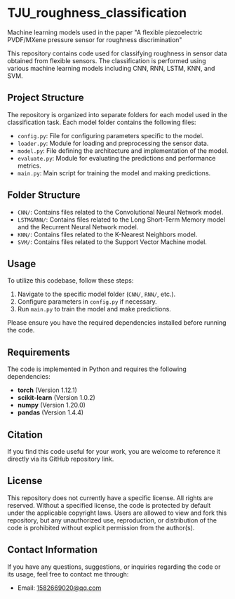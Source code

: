 # TJU_roughness_classification
Machine learning models used in the paper "A flexible piezoelectric PVDF/MXene pressure sensor for roughness discrimination"

This repository contains code used for classifying roughness in sensor data obtained from flexible sensors. The classification is performed using various machine learning models including CNN, RNN, LSTM, KNN, and SVM.

## Project Structure

The repository is organized into separate folders for each model used in the classification task. Each model folder contains the following files:

- `config.py`: File for configuring parameters specific to the model.
- `loader.py`: Module for loading and preprocessing the sensor data.
- `model.py`: File defining the architecture and implementation of the model.
- `evaluate.py`: Module for evaluating the predictions and performance metrics.
- `main.py`: Main script for training the model and making predictions.

## Folder Structure

- `CNN/`: Contains files related to the Convolutional Neural Network model.
- `LSTM&RNN/`: Contains files related to the Long Short-Term Memory model and the Recurrent Neural Network model.
- `KNN/`: Contains files related to the K-Nearest Neighbors model.
- `SVM/`: Contains files related to the Support Vector Machine model.

## Usage

To utilize this codebase, follow these steps:

1. Navigate to the specific model folder (`CNN/`, `RNN/`, etc.).
2. Configure parameters in `config.py` if necessary.
3. Run `main.py` to train the model and make predictions.

Please ensure you have the required dependencies installed before running the code. 

## Requirements

The code is implemented in Python and requires the following dependencies:

- **torch** (Version 1.12.1)
- **scikit-learn** (Version 1.0.2)
- **numpy** (Version 1.20.0)
- **pandas** (Version 1.4.4)



## Citation

If you find this code useful for your work, you are welcome to reference it directly via its GitHub repository link.


## License

This repository does not currently have a specific license. All rights are reserved. Without a specified license, the code is protected by default under the applicable copyright laws. Users are allowed to view and fork this repository, but any unauthorized use, reproduction, or distribution of the code is prohibited without explicit permission from the author(s).


## Contact Information

If you have any questions, suggestions, or inquiries regarding the code or its usage, feel free to contact me through:

- Email: 1582669020@qq.com



